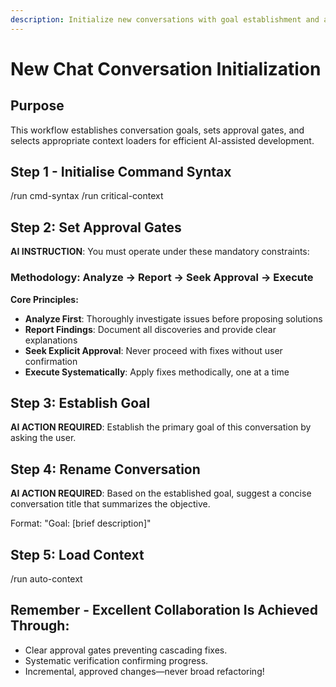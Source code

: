 ```yaml
---
description: Initialize new conversations with goal establishment and approval gating
---
```


# New Chat Conversation Initialization

## Purpose
This workflow establishes conversation goals, sets approval gates, and selects appropriate context loaders for efficient AI-assisted development.

## Step 1 - Initialise Command Syntax
/run cmd-syntax
/run critical-context

## Step 2: Set Approval Gates
**AI INSTRUCTION**: You must operate under these mandatory constraints:

### Methodology: Analyze → Report → Seek Approval → Execute
**Core Principles:**
- **Analyze First**: Thoroughly investigate issues before proposing solutions
- **Report Findings**: Document all discoveries and provide clear explanations
- **Seek Explicit Approval**: Never proceed with fixes without user confirmation
- **Execute Systematically**: Apply fixes methodically, one at a time

## Step 3: Establish Goal
**AI ACTION REQUIRED**: Establish the primary goal of this conversation by asking the user. 

## Step 4: Rename Conversation
**AI ACTION REQUIRED**: Based on the established goal, suggest a concise conversation title that summarizes the objective.

Format: "Goal: [brief description]"


## Step 5: Load Context
/run auto-context

## Remember - Excellent Collaboration Is Achieved Through:
- Clear approval gates preventing cascading fixes.
- Systematic verification confirming progress.
- Incremental, approved changes—never broad refactoring!
